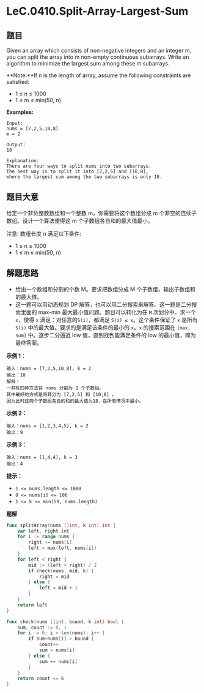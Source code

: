 # LeC.0410.Split-Array-Largest-Sum

## 题目

Given an array which consists of non-negative integers and an integer m, you can split the array into m non-empty continuous subarrays. Write an algorithm to minimize the largest sum among these m subarrays.

**Note:**If n is the length of array, assume the following constraints are satisfied:

- 1 ≤ n ≤ 1000
- 1 ≤ m ≤ min(50, n)

**Examples:**

    Input:
    nums = [7,2,5,10,8]
    m = 2
    
    Output:
    18
    
    Explanation:
    There are four ways to split nums into two subarrays.
    The best way is to split it into [7,2,5] and [10,8],
    where the largest sum among the two subarrays is only 18.

## 题目大意

给定一个非负整数数组和一个整数 m，你需要将这个数组分成 m 个非空的连续子数组。设计一个算法使得这 m 个子数组各自和的最大值最小。

注意:
数组长度 n 满足以下条件:

- 1 ≤ n ≤ 1000
- 1 ≤ m ≤ min(50, n)

## 解题思路

- 给出一个数组和分割的个数 M。要求把数组分成 M 个子数组，输出子数组和的最大值。
- 这一题可以用动态规划 DP 解答，也可以用二分搜索来解答。这一题是二分搜索里面的 max-min 最大最小值问题。题目可以转化为在 `M` 次划分中，求一个 `x`，使得 `x` 满足：对任意的`S(i)`，都满足 `S(i) ≤ x`。这个条件保证了 `x` 是所有 `S(i)` 中的最大值。要求的是满足该条件的最小的 `x`。`x` 的搜索范围在 `[max, sum]` 中。逐步二分逼近 low 值，直到找到能满足条件的 low 的最小值，即为最终答案。

**示例 1：**

```
输入：nums = [7,2,5,10,8], k = 2
输出：18
解释：
一共有四种方法将 nums 分割为 2 个子数组。 
其中最好的方式是将其分为 [7,2,5] 和 [10,8] 。
因为此时这两个子数组各自的和的最大值为18，在所有情况中最小。
```

**示例 2：**

```
输入：nums = [1,2,3,4,5], k = 2
输出：9
```

**示例 3：**

```
输入：nums = [1,4,4], k = 3
输出：4
```

**提示：**

- `1 <= nums.length <= 1000`
- `0 <= nums[i] <= 106`
- `1 <= k <= min(50, nums.length)`

**题解**

```go
func splitArray(nums []int, k int) int {
    var left, right int
    for i := range nums {
        right += nums[i]
        left = max(left, nums[i])
    }
    for left < right {
        mid := (left + right) / 2
        if check(nums, mid, k) {
            right = mid
        } else {
            left = mid + 1
        }
    }
    return left
}

func check(nums []int, bound, k int) bool {
    sum, count := 0, 1
    for i := 0; i < len(nums); i++ {
        if sum+nums[i] > bound {
            count++
            sum = nums[i]
        } else {
            sum += nums[i]
        }
    }
    return count <= k
}
```

